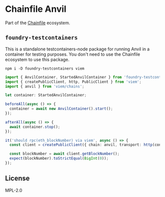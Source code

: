 # Chainfile Anvil

Part of the [Chainfile](https://chainfile.org) ecosystem.

## `foundry-testcontainers`

This is a standalone testcontainers-node package for running Anvil in a container for testing purposes.
You don't need to use the Chainfile ecosystem to use this package.

```shell
npm i -D foundry-testcontainers viem
```

```typescript
import { AnvilContainer, StartedAnvilContainer } from 'foundry-testcontainers';
import { createPublicClient, http, PublicClient } from 'viem';
import { anvil } from 'viem/chains';

let container: StartedAnvilContainer;

beforeAll(async () => {
  container = await new AnvilContainer().start();
});

afterAll(async () => {
  await container.stop();
});

it('should rpc(eth_blockNumber) via viem', async () => {
  const client = createPublicClient({ chain: anvil, transport: http(container.getHostRpcEndpoint()) });

  const blockNumber = await client.getBlockNumber();
  expect(blockNumber).toStrictEqual(BigInt(0));
});
```

## License

MPL-2.0
